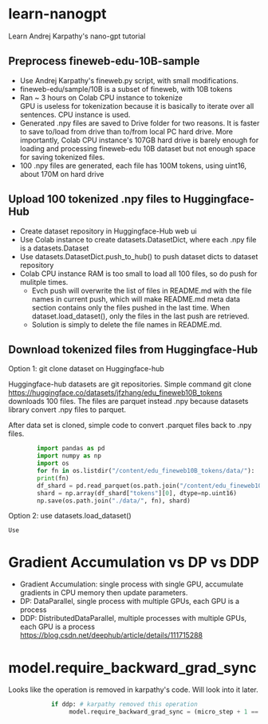 # learn-nanogpt
Learn Andrej Karpathy's nano-gpt tutorial


## Preprocess fineweb-edu-10B-sample
- Use Andrej Karpathy's fineweb.py script, with small modifications.
- fineweb-edu/sample/10B is a subset of fineweb, with 10B tokens
- Ran ~ 3 hours on Colab CPU instance to tokenize <br> 
    GPU is useless for tokenization because it is basically to iterate over all sentences. CPU instance is used.
- Generated .npy files are saved to Drive folder for two reasons. It is faster to save to/load from drive than to/from local PC hard drive. More importantly, Colab CPU instance's 107GB hard drive is barely enough for loading and processing fineweb-edu 10B dataset but not enough space for saving tokenized files. 
- 100 .npy files are generated, each file has 100M tokens, using uint16, about 170M on hard drive
## Upload 100 tokenized .npy files to Huggingface-Hub 
- Create dataset repository in Huggingface-Hub web ui
- Use Colab instance to create datasets.DatasetDict, where each .npy file is a datasets.Dataset
- Use datasets.DatasetDict.push_to_hub() to push dataset dicts to dataset repository
- Colab CPU instance RAM is too small to load all 100 files, so do push for mulitple times. 
    - Evch push will overwrite the list of files in README.md with the file names in current push, which will make README.md meta data section contains only the files pushed in the last time. When dataset.load_dataset(), only the files in the last push are retrieved. 
    - Solution is simply to delete the file names in README.md. 

## Download tokenized files from Huggingface-Hub
Option 1: git clone dataset on Huggingface-hub

Huggingface-hub datasets are git repositories. Simple command git clone 
https://huggingface.co/datasets/jfzhang/edu_fineweb10B_tokens 
downloads 100 files. The files are parquet instead .npy because datasets library convert .npy files to parquet. 

After data set is cloned, simple code to convert .parquet files back to .npy files.
```python
        import pandas as pd
        import numpy as np
        import os
        for fn in os.listdir("/content/edu_fineweb10B_tokens/data/"):
        print(fn)
        df_shard = pd.read_parquet(os.path.join("/content/edu_fineweb10B_tokens/data/", fn))
        shard = np.array(df_shard["tokens"][0], dtype=np.uint16)
        np.save(os.path.join("./data/", fn), shard)
```

Option 2: use datasets.load_dataset()

    Use




# Gradient Accumulation vs DP vs DDP
- Gradient Accumulation: single process with single GPU, accumulate gradients in CPU memory then update parameters. 
- DP: DataParallel, single process with multiple GPUs, each GPU is a process
- DDP: DistributedDataParallel, multiple processes with multiple GPUs, each GPU is a process
https://blog.csdn.net/deephub/article/details/111715288



# model.require_backward_grad_sync
Looks like the operation is removed in karpathy's code. Will look into it later. 
```python
            if ddp: # karpathy removed this operation
                 model.require_backward_grad_sync = (micro_step + 1 == gradient_accumulation_steps)
```